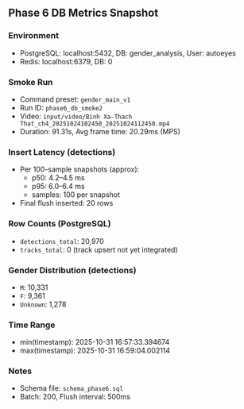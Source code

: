 ## Phase 6 DB Metrics Snapshot

### Environment
- PostgreSQL: localhost:5432, DB: gender_analysis, User: autoeyes
- Redis: localhost:6379, DB: 0

### Smoke Run
- Command preset: `gender_main_v1`
- Run ID: `phase6_db_smoke2`
- Video: `input/video/Binh Xa-Thach That_ch4_20251024102450_20251024112450.mp4`
- Duration: 91.31s, Avg frame time: 20.29ms (MPS)

### Insert Latency (detections)
- Per 100-sample snapshots (approx):
  - p50: 4.2–4.5 ms
  - p95: 6.0–6.4 ms
  - samples: 100 per snapshot
- Final flush inserted: 20 rows

### Row Counts (PostgreSQL)
- `detections_total`: 20,970
- `tracks_total`: 0 (track upsert not yet integrated)

### Gender Distribution (detections)
- `M`: 10,331
- `F`: 9,361
- `Unknown`: 1,278

### Time Range
- min(timestamp): 2025-10-31 16:57:33.394674
- max(timestamp): 2025-10-31 16:59:04.002114

### Notes
- Schema file: `schema_phase6.sql`
- Batch: 200, Flush interval: 500ms

